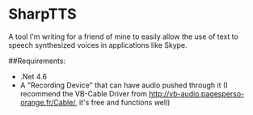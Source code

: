 # SharpTTS
A tool I'm writing for a friend of mine to easily allow the use of text to speech synthesized voices in applications like Skype.

##Requirements:
* .Net 4.6
* A "Recording Device" that can have audio pushed through it (I recommend the VB-Cable Driver from http://vb-audio.pagesperso-orange.fr/Cable/, it's free and functions well)
